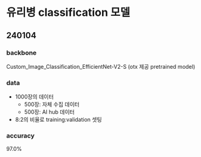 # 유리병 classification 모델

## 240104
### backbone
Custom_Image_Classification_EfficientNet-V2-S (otx 제공 pretrained model)
### data
- 1000장의 데이터
  - 500장: 자체 수집 데이터
  - 500장: AI hub 데이터
- 8:2의 비율로 training:validation 셋팅
### accuracy
97.0%

